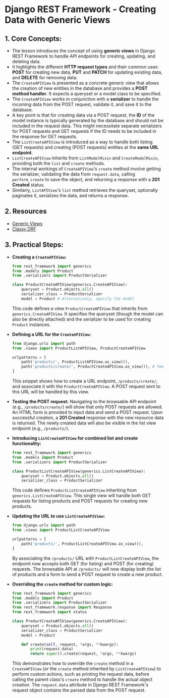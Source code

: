 # Django REST Framework - Creating Data with Generic Views

## 1. Core Concepts:

- The lesson introduces the concept of using **generic views** in Django REST Framework to handle API endpoints for creating, updating, and deleting data.
- It highlights the different **HTTP request types** and their common uses: **POST** for creating new data, **PUT** and **PATCH** for updating existing data, and **DELETE** for removing data.
- The `CreateAPIView` is presented as a concrete generic view that allows the creation of new entities in the database and provides a **POST method handler**. It expects a queryset or a model class to be specified.
- The `CreateAPIView` works in conjunction with a **serializer** to handle the incoming data from the POST request, validate it, and save it to the database.
- A key point is that for creating data via a POST request, the **ID** of the model instance is typically generated by the database and should not be included in the request data. This might necessitate separate serializers for POST requests and GET requests if the ID needs to be included in the response for GET requests.
- The `ListCreateAPIView` is introduced as a way to handle both listing (GET requests) and creating (POST requests) entities at the **same URL endpoint**.
- `ListCreateAPIView` inherits from `ListModelMixin` and `CreateModelMixin`, providing both the `list` and `create` methods.
- The internal workings of `CreateAPIView`'s `create` method involve getting the serializer, validating the data from `request.data`, calling `perform_create` to save the object, and returning a response with a **201 Created** status.
- Similarly, `ListAPIView`'s `list` method retrieves the queryset, optionally paginates it, serializes the data, and returns a response.

## 2. Resources

- [Generic Views](https://www.django-rest-framework.org/api-guide/generic-views/)
- [Classy DRF](https://www.cdrf.co/)

## 3. Practical Steps:

- **Creating a `CreateAPIView`:**

  ```python
  from rest_framework import generics
  from .models import Product
  from .serializers import ProductSerializer

  class ProductCreateAPIView(generics.CreateAPIView):
      queryset = Product.objects.all()
      serializer_class = ProductSerializer
      model = Product # Alternatively, specify the model
  ```

  This code defines a view `ProductCreateAPIView` that inherits from `generics.CreateAPIView`. It specifies the queryset (though the model can also be directly attached) and the serializer to be used for creating `Product` instances.

- **Defining a URL for the `CreateAPIView`:**

  ```python
  from django.urls import path
  from .views import ProductListAPIView, ProductCreateAPIView

  urlpatterns = [
      path('products/', ProductListAPIView.as_view()),
      path('products/create/', ProductCreateAPIView.as_view()), # Temporary URL for demonstration
  ]
  ```

  This snippet shows how to create a URL endpoint, `/products/create/`, and associate it with the `ProductCreateAPIView`. A POST request sent to this URL will be handled by this view.

- **Testing the POST request:**
  Navigating to the browsable API endpoint (e.g., `/products/create/`) will show that only POST requests are allowed. An HTML form is provided to input data and send a POST request. Upon successful creation, a **201 Created** response with the new resource data is returned. The newly created data will also be visible in the list view endpoint (e.g., `/products/`).

- **Introducing `ListCreateAPIView` for combined list and create functionality:**

  ```python
  from rest_framework import generics
  from .models import Product
  from .serializers import ProductSerializer

  class ProductListCreateAPIView(generics.ListCreateAPIView):
      queryset = Product.objects.all()
      serializer_class = ProductSerializer
  ```

  This code defines `ProductListCreateAPIView` inheriting from `generics.ListCreateAPIView`. This single view will handle both GET requests for listing products and POST requests for creating new products.

- **Updating the URL to use `ListCreateAPIView`:**

  ```python
  from django.urls import path
  from .views import ProductListCreateAPIView

  urlpatterns = [
      path('products/', ProductListCreateAPIView.as_view()),
  ]
  ```

  By associating the `/products/` URL with `ProductListCreateAPIView`, the endpoint now accepts both GET (for listing) and POST (for creating) requests. The browsable API at `/products/` will now display both the list of products and a form to send a POST request to create a new product.

- **Overriding the `create` method for custom logic:**

  ```python
  from rest_framework import generics
  from .models import Product
  from .serializers import ProductSerializer
  from rest_framework.response import Response
  from rest_framework import status

  class ProductCreateAPIView(generics.CreateAPIView):
      queryset = Product.objects.all()
      serializer_class = ProductSerializer
      model = Product

      def create(self, request, *args, **kwargs):
          print(request.data)
          return super().create(request, *args, **kwargs)
  ```

  This demonstrates how to override the `create` method in a `CreateAPIView` (or the `create` method inherited by `ListCreateAPIView`) to perform custom actions, such as printing the request data, before calling the parent class's `create` method to handle the actual object creation. The `request.data` attribute in Django REST Framework's request object contains the parsed data from the POST request.
